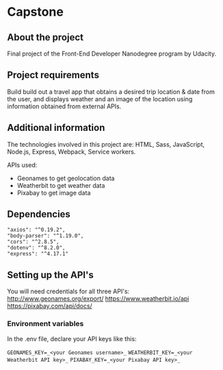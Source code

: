 # Capstone

## About the project

Final project of the Front-End Developer Nanodegree program by Udacity.

## Project requirements

Build build out a travel app that obtains a desired trip location & date from the user, and displays weather and an image of the location using information obtained from external APIs.

## Additional information

The technologies involved in this project are: HTML, Sass, JavaScript, Node.js, Express, Webpack, Service workers.

APIs used:

- Geonames to get geolocation data
- Weatherbit to get weather data
- Pixabay to get image data

## Dependencies

    "axios": "^0.19.2",
    "body-parser": "^1.19.0",
    "cors": "^2.8.5",
    "dotenv": "^8.2.0",
    "express": "^4.17.1"

## Setting up the API's

You will need credentials for all three API's:
http://www.geonames.org/export/
https://www.weatherbit.io/api
https://pixabay.com/api/docs/

### Environment variables

In the .env file, declare your API keys like this:

`GEONAMES_KEY=_<your Geonames username>_`
`WEATHERBIT_KEY=_<your Weatherbit API key>_`
`PIXABAY_KEY=_<your Pixabay API key>_`
